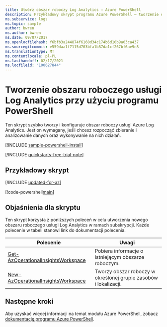 ```yaml
---
title: Utwórz obszar roboczy Log Analytics — Azure PowerShell
description: Przykładowy skrypt programu Azure PowerShell — tworzenie obszaru roboczego usługi Log Analytics
ms.subservice: logs
ms.topic: sample
author: bwren
ms.author: bwren
ms.date: 09/07/2017
ms.openlocfilehash: f6bfb3a244874f6160d34c174b6d10b9a03ca437
ms.sourcegitcommit: e559daa1f7115d703bfa1b87da1cf267bf6ae9e8
ms.translationtype: MT
ms.contentlocale: pl-PL
ms.lasthandoff: 02/17/2021
ms.locfileid: "100627844"
---
```

# <a name="create-a-log-analytics-workspace-with-powershell"></a>Tworzenie obszaru roboczego usługi Log Analytics przy użyciu programu PowerShell

Ten skrypt szybko tworzy i konfiguruje obszar roboczy usługi Azure Log Analytics. Jest on wymagany, jeśli chcesz rozpocząć zbieranie i analizowanie danych oraz wykonywanie na nich działań.  

[!INCLUDE [sample-powershell-install](../../../includes/sample-powershell-install-no-ssh.md)]

[!INCLUDE [quickstarts-free-trial-note](../../../includes/quickstarts-free-trial-note.md)]

## <a name="sample-script"></a>Przykładowy skrypt

[!INCLUDE [updated-for-az](../../../includes/updated-for-az.md)]

[!code-powershell[main](../../../powershell_scripts/log-analytics/log-analytics-create-new-resource/log-analytics-create-new-resource.ps1 "Create new Log Analytics workspace")]

## <a name="script-explanation"></a>Objaśnienia dla skryptu

Ten skrypt korzysta z poniższych poleceń w celu utworzenia nowego obszaru roboczego usługi Log Analytics w ramach subskrypcji. Każde polecenie w tabeli stanowi link do dokumentacji polecenia.

| Polecenie | Uwagi |
|---|---|
| [Get-AzOperationalInsightsWorkspace](/powershell/module/az.operationalinsights/get-azoperationalinsightsworkspace) | Pobiera informacje o istniejącym obszarze roboczym. |
| [New-AzOperationalInsightsWorkspace](/powershell/module/az.operationalinsights/new-azoperationalinsightsworkspace) | Tworzy obszar roboczy w określonej grupie zasobów i lokalizacji. |


## <a name="next-steps"></a>Następne kroki

Aby uzyskać więcej informacji na temat modułu Azure PowerShell, zobacz [dokumentację programu Azure PowerShell](/powershell/azure/).

